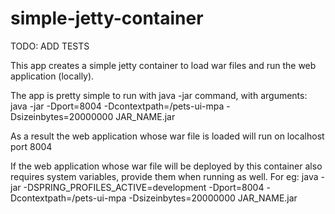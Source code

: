 # simple-jetty-container

TODO: ADD TESTS

This app creates a simple jetty container to load war files
and run the web application (locally).

The app is pretty simple to run with java -jar command, with arguments:
java -jar -Dport=8004 -Dcontextpath=/pets-ui-mpa -Dsizeinbytes=20000000 JAR_NAME.jar

As a result the web application whose war file is loaded will run on localhost port 8004

If the web application whose war file will be deployed by this container
also requires system variables, provide them when running as well. For eg:
java -jar -DSPRING_PROFILES_ACTIVE=development -Dport=8004 -Dcontextpath=/pets-ui-mpa -Dsizeinbytes=20000000 JAR_NAME.jar
